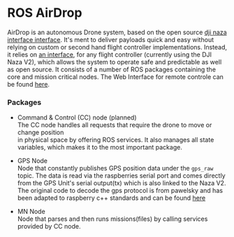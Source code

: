 # ROS AirDrop

AirDrop is an autonomous Drone system, based on the open source [dji naza interface interface](https://github.com/MrGrimod/dji_naza_interface_c-). It's ment to deliver payloads quick and easy without relying on custom or second hand flight controller implementations. Instead, it relies on [an interface](https://github.com/MrGrimod/dji_naza_interface_c-), for any flight controller (currently using the DJI Naza V2), which allows the system to operate safe and predictable as well as open source.
It consists of a number of ROS packages containing the core and mission critical nodes. The Web Interface for remote controle can be found [here](https://github.com/MrGrimod/web_airdrop).

### Packages

- Command & Control (CC) node (planned) <br>
The CC node handles all requests that require the drone to move or change position <br> in physical space by offering ROS services. It also manages all state variables, which makes it to the most important package.

- GPS Node <br>
Node that constantly publishes GPS position data under the `gps_raw` topic. The data is read via the raspberries serial port and comes directly from the GPS Unit's serial output(tx) which is also linked to the Naza V2.
The original code to decode the gps protocol is from pawelsky and has been adapted to raspberry c++ standards and can be found [here](https://www.rcgroups.com/forums/showthread.php?1995704-DJI-NAZA-GPS-communication-protocol-NazaDecoder-Arduino-library)

- MN Node <br>
Node that parses and then runs missions(files) by calling services <br> provided by CC node.
